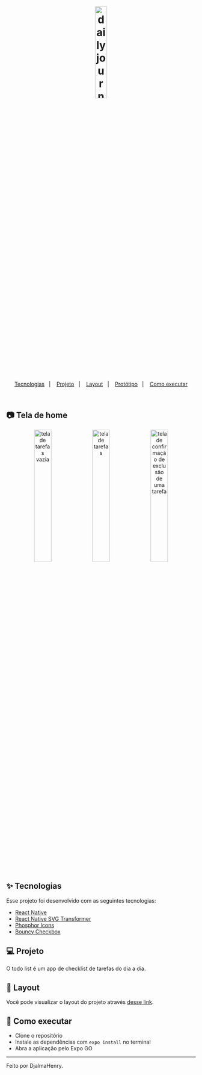 <h1 align="center">
  <img alt="daily journey" title="daily-journey" src="https://user-images.githubusercontent.com/45500812/185770836-a71d4ff0-01e6-4c7a-9bfb-93fe2e0225a4.svg" width="25%" />
</h1>

<p align="center">
  <a href="#-tecnologias">Tecnologias</a>&nbsp;&nbsp;&nbsp;|&nbsp;&nbsp;&nbsp;
  <a href="#-projeto">Projeto</a>&nbsp;&nbsp;&nbsp;|&nbsp;&nbsp;&nbsp;
    <a href="#-layout">Layout</a>&nbsp;&nbsp;&nbsp;|&nbsp;&nbsp;&nbsp;
  <a href="#-protótipo">Protótipo</a>&nbsp;&nbsp;&nbsp;|&nbsp;&nbsp;&nbsp;
  <a href="#-como-executar">Como executar</a>
</p>

<br>

## 📷 Tela de home

<div style="display: inline_block" align="center">
    <img alt="tela de tarefas vazia" src="https://user-images.githubusercontent.com/45500812/185770754-666e66fa-fc75-4765-b40f-68e68dea269c.png" width="30%">
    <img alt="tela de tarefas" src="https://user-images.githubusercontent.com/45500812/185770757-afd62b3b-0d02-47d9-a1b9-2051af873d45.png" width="30%">
    <img alt="tela de confirmação de exclusão de uma tarefa" src="https://user-images.githubusercontent.com/45500812/185770759-3edf7509-0ddb-4ba1-963a-f88abcb32d3b.png" width="30%">
</div>

## ✨ Tecnologias

Esse projeto foi desenvolvido com as seguintes tecnologias:

- [React Native](https://reactnative.dev/)
- [React Native SVG Transformer](https://github.com/kristerkari/react-native-svg-transformer)
- [Phosphor Icons](https://phosphoricons.com/)
- [Bouncy Checkbox](https://github.com/WrathChaos/react-native-bouncy-checkbox)

## 💻 Projeto

O todo list é um app de checklist de tarefas do dia a dia.

## 🔖 Layout

Você pode visualizar o layout do projeto através [desse link](https://www.figma.com/file/MpNICWBkB9wdVoH9thas2s/ToDo-List-(Copy)?node-id=401%3A618).

## 🚀 Como executar

- Clone o repositório
- Instale as dependências com `expo install` no terminal
- Abra a aplicação pelo Expo GO

---

Feito por DjalmaHenry.
